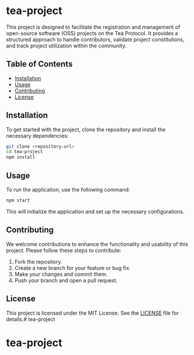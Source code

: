 # tea-project

This project is designed to facilitate the registration and management of open-source software (OSS) projects on the Tea Protocol. It provides a structured approach to handle contributors, validate project constitutions, and track project utilization within the community.

## Table of Contents

- [Installation](#installation)
- [Usage](#usage)
- [Contributing](#contributing)
- [License](#license)

## Installation

To get started with the project, clone the repository and install the necessary dependencies:

```bash
git clone <repository-url>
cd tea-project
npm install
```

## Usage

To run the application, use the following command:

```bash
npm start
```

This will initialize the application and set up the necessary configurations.

## Contributing

We welcome contributions to enhance the functionality and usability of this project. Please follow these steps to contribute:

1. Fork the repository.
2. Create a new branch for your feature or bug fix.
3. Make your changes and commit them.
4. Push your branch and open a pull request.

## License

This project is licensed under the MIT License. See the [LICENSE](LICENSE) file for details.# tea-project
# tea-project
